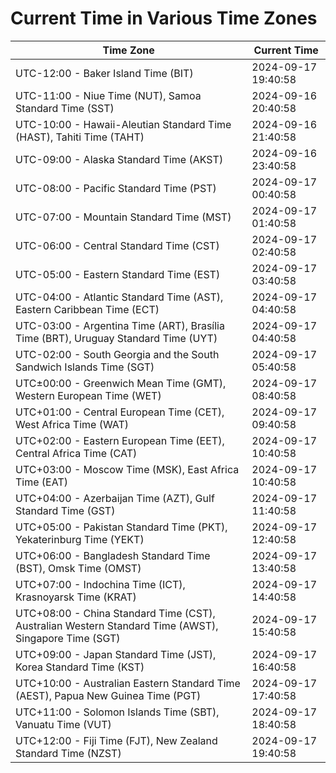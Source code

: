 # Current Time in Various Time Zones

| Time Zone | Current Time |
|-----------|--------------|
| UTC-12:00 - Baker Island Time (BIT) | 2024-09-17 19:40:58 |
| UTC-11:00 - Niue Time (NUT), Samoa Standard Time (SST) | 2024-09-16 20:40:58 |
| UTC-10:00 - Hawaii-Aleutian Standard Time (HAST), Tahiti Time (TAHT) | 2024-09-16 21:40:58 |
| UTC-09:00 - Alaska Standard Time (AKST) | 2024-09-16 23:40:58 |
| UTC-08:00 - Pacific Standard Time (PST) | 2024-09-17 00:40:58 |
| UTC-07:00 - Mountain Standard Time (MST) | 2024-09-17 01:40:58 |
| UTC-06:00 - Central Standard Time (CST) | 2024-09-17 02:40:58 |
| UTC-05:00 - Eastern Standard Time (EST) | 2024-09-17 03:40:58 |
| UTC-04:00 - Atlantic Standard Time (AST), Eastern Caribbean Time (ECT) | 2024-09-17 04:40:58 |
| UTC-03:00 - Argentina Time (ART), Brasília Time (BRT), Uruguay Standard Time (UYT) | 2024-09-17 04:40:58 |
| UTC-02:00 - South Georgia and the South Sandwich Islands Time (SGT) | 2024-09-17 05:40:58 |
| UTC±00:00 - Greenwich Mean Time (GMT), Western European Time (WET) | 2024-09-17 08:40:58 |
| UTC+01:00 - Central European Time (CET), West Africa Time (WAT) | 2024-09-17 09:40:58 |
| UTC+02:00 - Eastern European Time (EET), Central Africa Time (CAT) | 2024-09-17 10:40:58 |
| UTC+03:00 - Moscow Time (MSK), East Africa Time (EAT) | 2024-09-17 10:40:58 |
| UTC+04:00 - Azerbaijan Time (AZT), Gulf Standard Time (GST) | 2024-09-17 11:40:58 |
| UTC+05:00 - Pakistan Standard Time (PKT), Yekaterinburg Time (YEKT) | 2024-09-17 12:40:58 |
| UTC+06:00 - Bangladesh Standard Time (BST), Omsk Time (OMST) | 2024-09-17 13:40:58 |
| UTC+07:00 - Indochina Time (ICT), Krasnoyarsk Time (KRAT) | 2024-09-17 14:40:58 |
| UTC+08:00 - China Standard Time (CST), Australian Western Standard Time (AWST), Singapore Time (SGT) | 2024-09-17 15:40:58 |
| UTC+09:00 - Japan Standard Time (JST), Korea Standard Time (KST) | 2024-09-17 16:40:58 |
| UTC+10:00 - Australian Eastern Standard Time (AEST), Papua New Guinea Time (PGT) | 2024-09-17 17:40:58 |
| UTC+11:00 - Solomon Islands Time (SBT), Vanuatu Time (VUT) | 2024-09-17 18:40:58 |
| UTC+12:00 - Fiji Time (FJT), New Zealand Standard Time (NZST) | 2024-09-17 19:40:58 |
